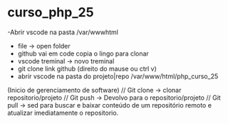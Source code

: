 # curso_php_25
-Abrir vscode na pasta /var/wwwhtml
 - file -> open folder
- github vai em code copia o lingo para clonar
- vscode treminal -> novo treminal
 - git clone link github (direito do mause ou ctrl v)
- abrir vscode na pasta do projeto|repo /var/www/html/php_curso_25

(Inicio de gerenciamento de software)
// Git clone -> clonar repositorio/projeto
// Git push -> Devolvo para o repositorio/projeto
// Git pull -> sed para buscar e baixar conteúdo de um repositório remoto e atualizar imediatamente o repositorio.
